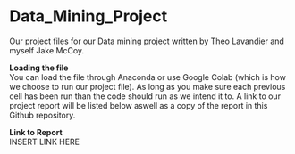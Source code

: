 # Data_Mining_Project
Our project files for our Data mining project written by Theo Lavandier and myself Jake McCoy.

**Loading the file**  
You can load the file through Anaconda or use Google Colab (which is how we choose to run our project file). As long as you make sure each previous cell has been run than the code should run as we intend it to. A link to our project report will be listed below aswell as a copy of the report in this Github repository.

**Link to Report**  
INSERT LINK HERE
